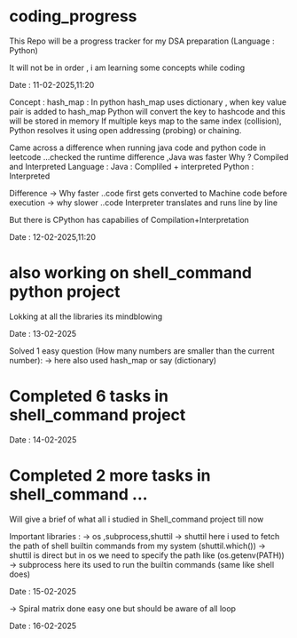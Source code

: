 # coding_progress

This Repo will be a progress tracker for my DSA preparation (Language : Python)

It will not be in order , i am learning some concepts while coding 

Date : 11-02-2025,11:20

Concept :
hash_map :
          In python hash_map uses dictionary , when key value pair is added to hash_map 
          Python will convert the key to hashcode and this will be stored in memory
          If multiple keys map to the same index (collision), Python resolves it using open addressing (probing) or chaining.

Came across a difference when running java code and python code in leetcode ...checked the runtime difference ,Java was faster 
Why ?
Compiled and Interpreted Language :
Java : Compliled + interpreted 
Python : Interpreted 

Difference 
-> Why faster ..code first gets converted to Machine code before execution
-> why slower ..code Interpreter translates and runs line by line 

But there is CPython has capabilies of Compilation+Interpretation

Date : 12-02-2025,11:20
# also working on shell_command python project 

Lokking at all the libraries its mindblowing    

Date : 13-02-2025 

Solved 1 easy question (How many numbers are smaller than the current number):
-> here also used hash_map or say (dictionary)


# Completed 6 tasks in shell_command project 

Date : 14-02-2025
# Completed 2 more tasks in shell_command ...
Will give a brief of what all i studied in Shell_command project till now 

Important libraries :
-> os ,subprocess,shuttil
-> shuttil here i used to fetch the path of shell builtin commands from my system (shuttil.which())
-> shuttil is direct but in os we need to specify the path like (os.getenv(PATH))
-> subprocess here its used to run the builtin commands (same like shell does)

Date : 15-02-2025

-> Spiral matrix done easy one but should be aware of all loop 

Date : 16-02-2025 

